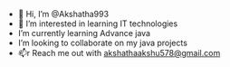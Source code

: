 - 👋 Hi, I’m @Akshatha993
- 👀 I’m interested in learning IT technologies
-  I’m currently learning Advance java
-  I’m looking to collaborate on my java projects
- 📫r Reach me out with akshathaakshu578@gmail.com

<!---
Akshatha993/Akshatha993 is a ✨ special ✨ repository because its `README.md` (this file) appears on your GitHub profile.
You can click the Preview link to take a look at your changes.
--->
